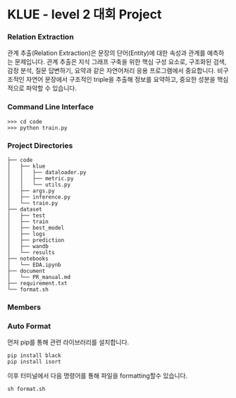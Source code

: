 # KLUE - level 2 대회 Project
### Relation Extraction
관계 추출(Relation Extraction)은 문장의 단어(Entity)에 대한 속성과 관계를 예측하는 문제입니다. 관계 추출은 지식 그래프 구축을 위한 핵심 구성 요소로, 구조화된 검색, 감정 분석, 질문 답변하기, 요약과 같은 자연어처리 응용 프로그램에서 중요합니다. 비구조적인 자연어 문장에서 구조적인 triple을 추출해 정보를 요약하고, 중요한 성분을 핵심적으로 파악할 수 있습니다.

### Command Line Interface
```
>>> cd code
>>> python train.py
```
### Project Directories
```
├── code
│   ├── klue
│   │   ├── dataloader.py
│   │   ├── metric.py
│   │   └── utils.py
│   ├── args.py
│   ├── inference.py
│   └── train.py
├── dataset
│   ├── test
│   ├── train
│   ├── best_model
│   ├── logs
│   ├── prediction
│   ├── wandb
│   └── results
├── notebooks
│   └── EDA.ipynb
├── document
│   └── PR_manual.md
├── requirement.txt
└── format.sh
```
### Members

### Auto Format
먼저 pip를 통해 관련 라이브러리를 설치합니다.
```
pip install black
pip install isort
```
이후 터미널에서 다음 명령어를 통해 파일을 formatting할수 있습니다.

```sh format.sh```